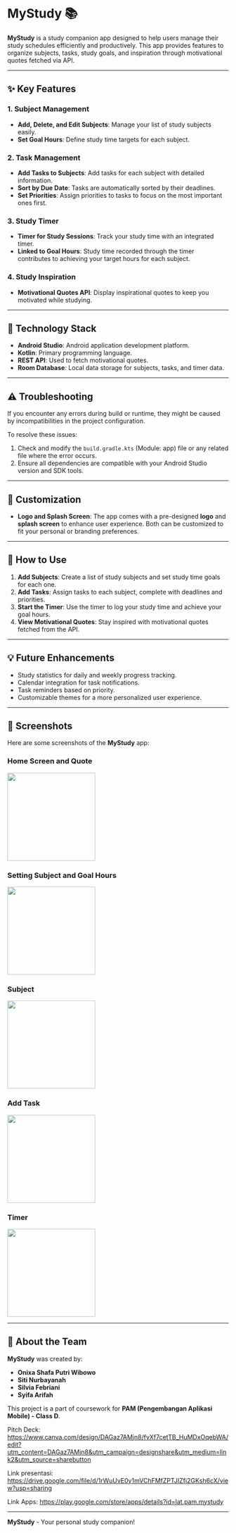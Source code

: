 # MyStudy 📚

**MyStudy** is a study companion app designed to help users manage their study schedules efficiently and productively. This app provides features to organize subjects, tasks, study goals, and inspiration through motivational quotes fetched via API.

---

## ✨ Key Features

### 1. **Subject Management**
- **Add, Delete, and Edit Subjects**: Manage your list of study subjects easily.
- **Set Goal Hours**: Define study time targets for each subject.

### 2. **Task Management**
- **Add Tasks to Subjects**: Add tasks for each subject with detailed information.
- **Sort by Due Date**: Tasks are automatically sorted by their deadlines.
- **Set Priorities**: Assign priorities to tasks to focus on the most important ones first.

### 3. **Study Timer**
- **Timer for Study Sessions**: Track your study time with an integrated timer.
- **Linked to Goal Hours**: Study time recorded through the timer contributes to achieving your target hours for each subject.

### 4. **Study Inspiration**
- **Motivational Quotes API**: Display inspirational quotes to keep you motivated while studying.

---

## 🚀 Technology Stack
- **Android Studio**: Android application development platform.
- **Kotlin**: Primary programming language.
- **REST API**: Used to fetch motivational quotes.
- **Room Database**: Local data storage for subjects, tasks, and timer data.

---

## ⚠️ Troubleshooting
If you encounter any errors during build or runtime, they might be caused by incompatibilities in the project configuration. 

To resolve these issues:
1. Check and modify the `build.gradle.kts` (Module: app) file or any related file where the error occurs.
2. Ensure all dependencies are compatible with your Android Studio version and SDK tools.

---

## 🎨 Customization
- **Logo and Splash Screen**: The app comes with a pre-designed **logo** and **splash screen** to enhance user experience. Both can be customized to fit your personal or branding preferences.

---

## 📌 How to Use
1. **Add Subjects**: Create a list of study subjects and set study time goals for each one.
2. **Add Tasks**: Assign tasks to each subject, complete with deadlines and priorities.
3. **Start the Timer**: Use the timer to log your study time and achieve your goal hours.
4. **View Motivational Quotes**: Stay inspired with motivational quotes fetched from the API.

---

## 💡 Future Enhancements
- Study statistics for daily and weekly progress tracking.
- Calendar integration for task notifications.
- Task reminders based on priority.
- Customizable themes for a more personalized user experience.

---

## 📸 Screenshots

Here are some screenshots of the **MyStudy** app:

### Home Screen and Quote
<img src="https://github.com/user-attachments/assets/d68819a7-d612-453c-b60e-85ed07da7df7" width="200" />

### Setting Subject and Goal Hours
<img src="https://github.com/user-attachments/assets/8cd764eb-c411-46be-bc3b-f8a7e87d8e23" width="200" />

### Subject
<img src="https://github.com/user-attachments/assets/a9e7c835-1f0f-4408-8fa8-2a0f485a49ad" width="200" />

### Add Task
<img src="https://github.com/user-attachments/assets/aaf739b4-ad4b-446a-bdd1-b144dbadbf87" width="200" />

### Timer
<img src="https://github.com/user-attachments/assets/a5d3500b-dde2-45f2-add3-7820496ba777" width="200" />

---

## 🏫 About the Team
**MyStudy** was created by:  
- **Onixa Shafa Putri Wibowo**  
- **Siti Nurbayanah**  
- **Silvia Febriani**  
- **Syifa Arifah**  

This project is a part of coursework for **PAM (Pengembangan Aplikasi Mobile) - Class D**.

Pitch Deck:
https://www.canva.com/design/DAGaz7AMjn8/fvXf7cetTB_HuMDxOqebWA/edit?utm_content=DAGaz7AMjn8&utm_campaign=designshare&utm_medium=link2&utm_source=sharebutton

Link presentasi:
https://drive.google.com/file/d/1rWuUvE0y1mVChFMfZPTJIZfi2GKsh6cX/view?usp=sharing

Link Apps:
https://play.google.com/store/apps/details?id=lat.pam.mystudy

---

**MyStudy** - Your personal study companion!
